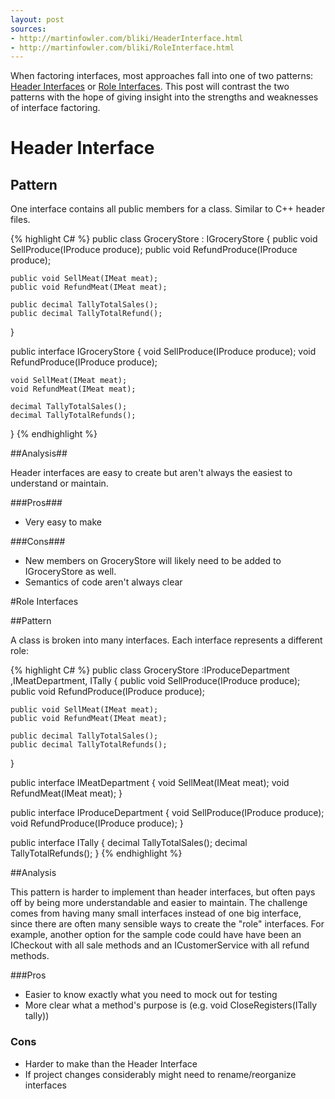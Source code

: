 ```yaml
---
layout: post
sources: 
- http://martinfowler.com/bliki/HeaderInterface.html
- http://martinfowler.com/bliki/RoleInterface.html
---
```

When factoring interfaces, most approaches fall into one of two patterns: [Header Interfaces](http://martinfowler.com/bliki/HeaderInterface.html) or [Role Interfaces](http://martinfowler.com/bliki/RoleInterface.html). This post will contrast the two patterns with the hope of giving insight into the strengths and weaknesses of interface factoring.

# Header Interface #

## Pattern ##

One interface contains all public members for a class. Similar to C++ header files.


{% highlight C# %}
public class GroceryStore : IGroceryStore 
{
    public void SellProduce(IProduce produce);
    public void RefundProduce(IProduce produce);
    
    public void SellMeat(IMeat meat);
    public void RefundMeat(IMeat meat);

    public decimal TallyTotalSales();
    public decimal TallyTotalRefund();
}

public interface IGroceryStore
{
    void SellProduce(IProduce produce);
    void RefundProduce(IProduce produce);
    
    void SellMeat(IMeat meat);
    void RefundMeat(IMeat meat); 
    
    decimal TallyTotalSales();
    decimal TallyTotalRefunds();
}
{% endhighlight %}

##Analysis##

Header interfaces are easy to create but aren't always the easiest to understand or maintain.

###Pros###

* Very easy to make


###Cons###

* New members on GroceryStore will likely need to be added to IGroceryStore as well.
* Semantics of code aren't always clear


#Role Interfaces

##Pattern

A class is broken into many interfaces. Each interface represents a different role:


{% highlight C# %}
public class GroceryStore :IProduceDepartment ,IMeatDepartment, ITally
{
    public void SellProduce(IProduce produce);
    public void RefundProduce(IProduce produce);
    
    public void SellMeat(IMeat meat);
    public void RefundMeat(IMeat meat);

    public decimal TallyTotalSales();
    public decimal TallyTotalRefunds();
}

public interface IMeatDepartment 
{
    void SellMeat(IMeat meat);
    void RefundMeat(IMeat meat);
}

public interface IProduceDepartment 
{
    void SellProduce(IProduce produce);
    void RefundProduce(IProduce produce);
}

public interface ITally
{
    decimal TallyTotalSales();
    decimal TallyTotalRefunds();
}
{% endhighlight %}

##Analysis

This pattern is harder to implement than header interfaces, but often pays off by being more understandable and easier to maintain. The challenge comes from having many small interfaces instead of one big interface, since there are often many sensible ways to create the "role" interfaces. For example, another option for the sample code could have have been an ICheckout with all sale methods and an ICustomerService with all refund methods.

###Pros

* Easier to know exactly what you need to mock out for testing
* More clear what a method's purpose is (e.g. void CloseRegisters(ITally tally))

### Cons

* Harder to make than the Header Interface
* If project changes considerably might need to rename/reorganize interfaces
